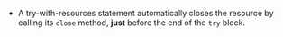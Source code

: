 - A try-with-resources statement automatically closes the resource by calling its ```close``` method, **just** before the end of the ```try``` block.
